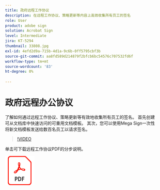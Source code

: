 ```yaml
---
title: 政府远程工作协议
description: 在远程工作协议、策略更新等内容上高效收集所有员工的签名
role: User
product: adobe sign
solution: Acrobat Sign
level: Intermediate
jira: KT-5294
thumbnail: 33808.jpg
exl-id: 4efd2d9a-715b-4d1a-9c6b-0ff5795cbf3b
source-git-commit: aa8fd589d214879f2bfcb6bc54576c707532fd6f
workflow-type: tm+mt
source-wordcount: '83'
ht-degree: 0%

---
```


# 政府远程办公协议

了解如何通过远程工作协议、策略更新等有效地收集所有员工的签名。 首先创建可从文档库中快速访问的可重用文档模板。 其次，您可以使用Mega Sign一次性将新文档模板发送给数百名员工以请求签名。

>[!VIDEO](https://video.tv.adobe.com/v/33808?quality=12&learn=on&hidetitle=true)

单击可下载远程工作协议PDF的分步说明。

[![下载PDF方法](../assets/acrobat_PDF_96.png)](../assets/UseCaseRecipe-EN-UsingMegaSign.pdf)
